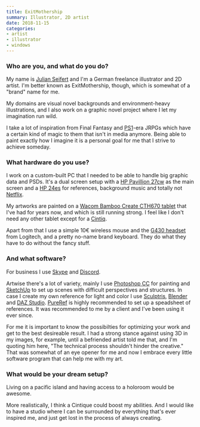 ```yaml
---
title: ExitMothership
summary: Illustrator, 2D artist
date: 2018-11-15
categories:
- artist
- illustrator
- windows 
---
```


### Who are you, and what do you do?

My name is [Julian Seifert](https://www.deviantart.com/exitmothership "Julian's DeviantArt account.") and I'm a German freelance illustrator and 2D artist. I'm better known as ExitMothership, though, which is somewhat of a "brand" name for me.

My domains are visual novel backgrounds and environment-heavy illustrations, and I also work on a graphic novel project where I let my imagination run wild. 

I take a lot of inspiration from Final Fantasy and [PS1][playstation]-era JRPGs which have a certain kind of magic to them that isn't in media anymore. Being able to paint exactly how I imagine it is a personal goal for me that I strive to achieve someday.

### What hardware do you use?

I work on a custom-built PC that I needed to be able to handle big graphic data and PSDs. It's a dual screen setup with a [HP Pavillion 27cw][pavilion-27cw] as the main screen and a [HP 24es][24es] for references, background music and totally not [Netflix][].

My artworks are painted on a [Wacom Bamboo Create CTH670 tablet][bamboo-create] that I've had for years now, and which is still running strong. I feel like I don't need any other tablet except for a [Cintiq][].

Apart from that I use a simple 10€ wireless mouse and the [G430 headset][g430] from Logitech, and a pretty no-name brand keyboard. They do what they have to do without the fancy stuff.

### And what software?

For business I use [Skype][] and [Discord][].

Artwise there's a lot of variety, mainly I use [Photoshop CC][photoshop] for painting and [SketchUp][] to set up scenes with difficult perspectives and structures. In case I create my own reference for light and color I use [Sculptris][], [Blender][] and [DAZ Studio][daz-studio]. [PureRef][] is highly recommended to set up a speadsheet of references. It was recommended to me by a client and I've been using it ever since.

For me it is important to know the possibilties for optimizing your work and get to the best desireable result. I had a strong stance against using 3D in my images, for example, until a befriended artist told me that, and I'm quoting him here, "The technical process shouldn't hinder the creative." That was somewhat of an eye opener for me and now I embrace every little software program that can help me with my art.

### What would be your dream setup?

Living on a pacific island and having access to a holoroom would be awesome.

More realistically, I think a Cintique could boost my abilities. And I would like to have a studio where I can be surrounded by everything that's ever inspired me, and just get lost in the process of always creating.

[24es]: https://support.hp.com/us-en/document/c05272270 "A 23.8 inch LCD monitor."
[bamboo-create]: https://www.newegg.com/global/au-en/Common/MessagePage.aspx?MsgCode=3&ID=13 "A drawing tablet."
[blender]: https://www.blender.org/ "A free, open-source 3D renderer."
[cintiq]: https://www.wacom.com/en/us/cintiq "A computer screen you can draw on."
[daz-studio]: https://www.daz3d.com/get_studio "A 3D rendering and animation tool."
[discord]: https://discordapp.com/ "A voice and text chat service."
[g430]: https://www.logitechg.com/en-us/products/gaming-audio/g430-7-1-surround-sound-gaming-headset.html "A gaming headset."
[netflix]: https://www.netflix.com/ "A movie rental and streaming service."
[pavilion-27cw]: https://support.hp.com/us-en/product/hp-pavilion-27-inch-displays/7274719/model/7383985/manuals "A 27-inch LED monitor."
[photoshop]: https://www.adobe.com/products/photoshop.html "A bitmap image editor."
[playstation]: https://en.wikipedia.org/wiki/PlayStation_(console) "A gaming console."
[pureref]: https://www.pureref.com/ "Image reference software."
[sculptris]: http://pixologic.com/sculptris/ "3D sculpting software."
[sketchup]: https://www.sketchup.com/ "3D modeling software."
[skype]: https://www.skype.com/en/ "Voice and video chat software."
